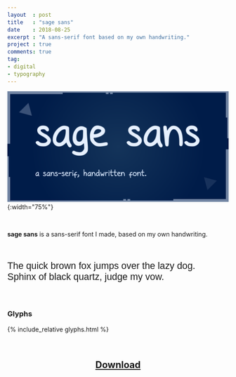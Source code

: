 ```yaml
---
layout  : post
title   : "sage sans"
date    : 2018-08-25
excerpt : "A sans-serif font based on my own handwriting."
project : true
comments: true
tag:
- digital
- typography
---
```


<style type="text/css">
    @font-face {
        font-family: "sage sans";
        font-style: normal;
        src: url("https://raw.githubusercontent.com/laymonage/sagesans/master/sagesans-Regular.woff");
    }
</style>

![sage sans](/assets/img/projects/sagesans.svg){:width="75%"}

<br>

**sage sans** is a sans-serif font I made, based on my own handwriting.

<br>

<p style="font-family: 'sage sans', sans-serif; font-size: 16pt;">
    The quick brown fox jumps over the lazy dog.
    <br>
    Sphinx of black quartz, judge my vow.
</p>

<br>

### Glyphs

{% include_relative glyphs.html %}

<br>

<h2 style="text-align: center;">
    <a href="https://github.com/laymonage/sagesans/archive/master.zip">Download</a>
</h2>
